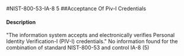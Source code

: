 #NIST-800-53-IA-8 5
##Acceptance Of Piv-I Credentials
#### Description
"The information system accepts and electronically verifies Personal Identity Verification-I (PIV-I) credentials."
No information found for the combination of standard NIST-800-53 and control IA-8 (5)

